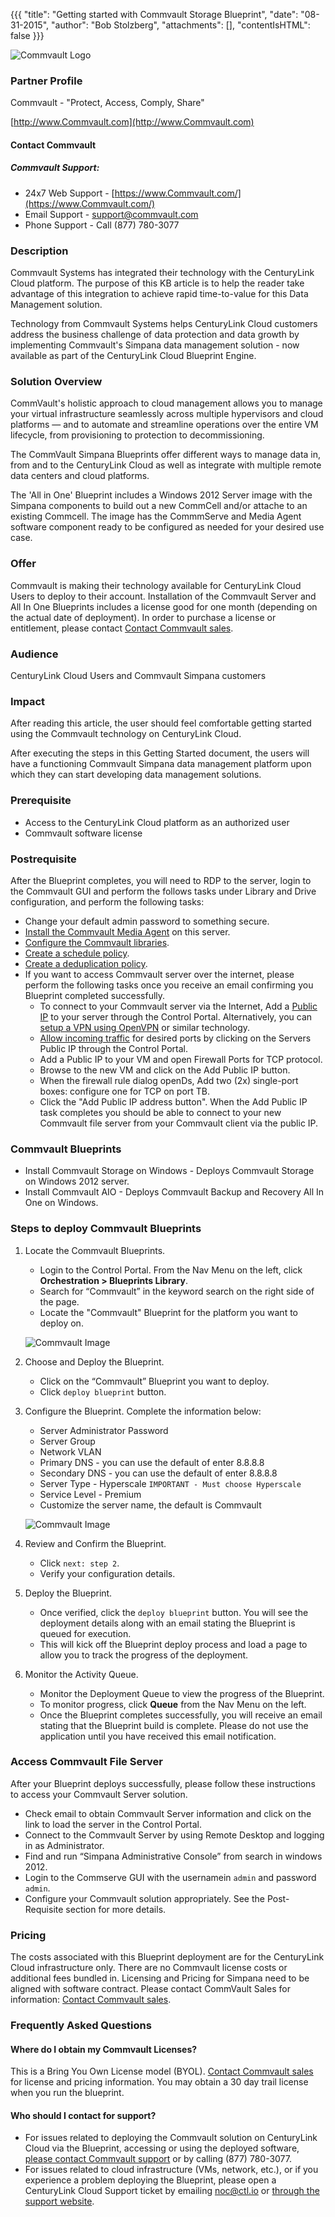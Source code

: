 {{{
  "title": "Getting started with Commvault Storage Blueprint",
  "date": "08-31-2015",
  "author": "Bob Stolzberg",
  "attachments": [],
  "contentIsHTML": false
}}}

![Commvault Logo](../../images/commvault-logo.png)

### Partner Profile
Commvault - "Protect, Access, Comply, Share"

[http://www.Commvault.com](http://www.Commvault.com)

#### Contact Commvault   
##### Commvault Support:
* 24x7 Web Support - [https://www.Commvault.com/](https://www.Commvault.com/)
* Email Support - [support@commvault.com](mailto:support@commvault.com)
* Phone Support - Call (877) 780-3077

### Description
Commvault Systems has integrated their technology with the CenturyLink Cloud platform. The purpose of this KB article is to help the reader take advantage of this integration to achieve rapid time-to-value for this Data Management solution.

Technology from Commvault Systems helps CenturyLink Cloud customers address the business challenge of data protection and data growth by implementing Commvault's Simpana data management solution - now available as part of the CenturyLink Cloud Blueprint Engine.

### Solution Overview
CommVault's holistic approach to cloud management allows you to manage your virtual infrastructure seamlessly across multiple hypervisors and cloud platforms — and to automate and streamline operations over the entire VM lifecycle, from provisioning to protection to decommissioning.

The CommVault Simpana Blueprints offer different ways to manage data in, from and to the CenturyLink Cloud as well as integrate with multiple remote data centers and cloud platforms.

The 'All in One' Blueprint includes a Windows 2012 Server image with the Simpana components to build out a new CommCell and/or attache to an existing Commcell. The image has the CommmServe and Media Agent software component ready to be configured as needed for your desired use case.

### Offer
Commvault is making their technology available for CenturyLink Cloud Users to deploy to their account. Installation of the Commvault Server and All In One Blueprints includes a license good for one month (depending on the actual date of deployment). In order to purchase a license or entitlement, please contact [Contact Commvault sales](http://www.commvault.com/contact-us).

### Audience
CenturyLink Cloud Users and Commvault Simpana customers

### Impact
After reading this article, the user should feel comfortable getting started using the Commvault technology on CenturyLink Cloud.

After executing the steps in this Getting Started document, the users will have a functioning Commvault Simpana data management platform upon which they can start developing data management solutions.

### Prerequisite
* Access to the CenturyLink Cloud platform as an authorized user
* Commvault software license

### Postrequisite
After the Blueprint completes, you will need to RDP to the server, login to the Commvault GUI and perform the follows tasks under Library and Drive configuration, and perform the following tasks:
* Change your default admin password to something secure.
* [Install the Commvault Media Agent](http://documentation.commvault.com/commvault/v10/article?p=deployment.html) on this server.
* [Configure the Commvault libraries](http://documentation.commvault.com/commvault/v10/article?p=features/library_drive_config/library_drive_configuration_getting_started.html).
* [Create a schedule policy](http://documentation.commvault.com/commvault/v10/article?p=features/schedule_policy/getting_started.htm).
* [Create a deduplication policy](http://documentation.commvault.com/commvault/v10/article?p=features/deduplication/t_creating_a_global_deduplication_policy.htm).
* If you want to access Commvault server over the internet, please perform the following tasks once you receive an email confirming you Blueprint completed successfully.
   * To connect to your Commvault server via the Internet, Add a [Public IP](../../Network/how-to-add-public-ip-to-virtual-machine.md) to your server through the Control Portal. Alternatively, you can [setup a VPN using OpenVPN](../../Network/how-to-configure-client-vpn.md) or similar technology.
   * [Allow incoming traffic](../../Network/how-to-add-public-ip-to-virtual-machine.md) for desired ports by clicking on the Servers Public IP through the Control Portal.
   * Add a Public IP to your VM and open Firewall Ports for TCP protocol.
   * Browse to the new VM and click on the Add Public IP button.
   * When the firewall rule dialog openDs, Add two (2x) single-port boxes: configure one for TCP on port TB.
   * Click the "Add Public IP address button". When the Add Public IP task completes you should be able to connect to your new Commvault file server from your Commvault client via the public IP.

### Commvault Blueprints
* Install Commvault Storage on Windows - Deploys Commvault Storage on Windows 2012 server.
* Install Commvault AIO - Deploys Commvault Backup and Recovery All In One on Windows.

### Steps to deploy Commvault Blueprints
1. Locate the Commvault Blueprints.
   * Login to the Control Portal. From the Nav Menu on the left, click **Orchestration > Blueprints Library**.
   * Search for “Commvault” in the keyword search on the right side of the page.
   * Locate the "Commvault" Blueprint for the platform you want to deploy on.

   ![Commvault Image](../../images/ecosystem-Commvault-1.png)

2. Choose and Deploy the Blueprint.
   * Click on the “Commvault” Blueprint you want to deploy.
   * Click `deploy blueprint` button.

3. Configure the Blueprint.
   Complete the information below:
   * Server Administrator Password
   * Server Group
   * Network VLAN
   * Primary DNS - you can use the default of enter 8.8.8.8
   * Secondary DNS - you can use the default of enter 8.8.8.8
   * Server Type - Hyperscale `IMPORTANT - Must choose Hyperscale`
   * Service Level - Premium
   * Customize the server name, the default is Commvault

   ![Commvault Image](../../images/ecosystem-Commvault-2.png)

4. Review and Confirm the Blueprint.
   * Click `next: step 2`.
   * Verify your configuration details.

5. Deploy the Blueprint.
   * Once verified, click the `deploy blueprint` button. You will see the deployment details along with an email stating the Blueprint is queued for execution.
   * This will kick off the Blueprint deploy process and load a page to allow you to track the progress of the deployment.

6. Monitor the Activity Queue.
   * Monitor the Deployment Queue to view the progress of the Blueprint.
   * To monitor progress, click **Queue** from the Nav Menu on the left.
   * Once the Blueprint completes successfully, you will receive an email stating that the Blueprint build is complete. Please do not use the application until you have received this email notification.

### Access Commvault File Server
After your Blueprint deploys successfully, please follow these instructions to access your Commvault Server solution.
* Check email to obtain Commvault Server information and click on the link to load the server in the Control Portal.
* Connect to the Commvault Server by using Remote Desktop and logging in as Administrator.
* Find and run “Simpana Administrative Console” from search in windows 2012.
* Login to the Commserve GUI with the usernamein `admin` and password `admin`.
* Configure your Commvault solution appropriately. See the Post-Requisite section for more details.

### Pricing
The costs associated with this Blueprint deployment are for the CenturyLink Cloud infrastructure only. There are no Commvault license costs or additional fees bundled in. Licensing and Pricing for Simpana need to be aligned with software contract. Please contact CommVault Sales for information: [Contact Commvault sales](http://www.commvault.com/contact-us).

### Frequently Asked Questions

#### Where do I obtain my Commvault Licenses?
This is a Bring You Own License model (BYOL). [Contact Commvault sales](http://www.commvault.com/contact-us) for license and pricing information. You may obtain a 30 day trail license when you run the blueprint.

#### Who should I contact for support?
* For issues related to deploying the Commvault solution on CenturyLink Cloud via the Blueprint, accessing or using the deployed software, [please contact Commvault support](mailto:support@commvault.com) or by calling (877) 780-3077.
* For issues related to cloud infrastructure (VMs, network, etc.), or if you experience a problem deploying the Blueprint, please open a CenturyLink Cloud Support ticket by emailing [noc@ctl.io](mailto:noc@ctl.io) or [through the support website](https://t3n.zendesk.com/tickets/new).
